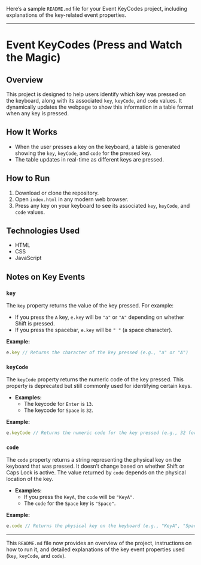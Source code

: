 Here’s a sample `README.md` file for your Event KeyCodes project, including explanations of the key-related event properties.

---

# Event KeyCodes (Press and Watch the Magic)

## Overview
This project is designed to help users identify which key was pressed on the keyboard, along with its associated `key`, `keyCode`, and `code` values. It dynamically updates the webpage to show this information in a table format when any key is pressed.

## How It Works
- When the user presses a key on the keyboard, a table is generated showing the `key`, `keyCode`, and `code` for the pressed key.
- The table updates in real-time as different keys are pressed.

## How to Run
1. Download or clone the repository.
2. Open `index.html` in any modern web browser.
3. Press any key on your keyboard to see its associated `key`, `keyCode`, and `code` values.

## Technologies Used
- HTML
- CSS
- JavaScript

## Notes on Key Events

### `key`
The `key` property returns the value of the key pressed. For example:
- If you press the `A` key, `e.key` will be `"a"` or `"A"` depending on whether Shift is pressed.
- If you press the spacebar, `e.key` will be `" "` (a space character).
  
**Example:**
```javascript
e.key // Returns the character of the key pressed (e.g., "a" or "A")
```

### `keyCode`
The `keyCode` property returns the numeric code of the key pressed. This property is deprecated but still commonly used for identifying certain keys.

- **Examples:**
  - The keycode for `Enter` is `13`.
  - The keycode for `Space` is `32`.
  
**Example:**
```javascript
e.keyCode // Returns the numeric code for the key pressed (e.g., 32 for space)
```

### `code`
The `code` property returns a string representing the physical key on the keyboard that was pressed. It doesn’t change based on whether Shift or Caps Lock is active. The value returned by `code` depends on the physical location of the key.

- **Examples:**
  - If you press the `KeyA`, the `code` will be `"KeyA"`.
  - The `code` for the `Space` key is `"Space"`.
  
**Example:**
```javascript
e.code // Returns the physical key on the keyboard (e.g., "KeyA", "Space")
```

---

This `README.md` file now provides an overview of the project, instructions on how to run it, and detailed explanations of the key event properties used (`key`, `keyCode`, and `code`).